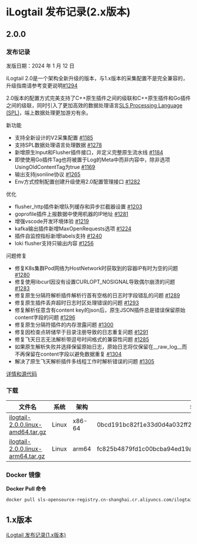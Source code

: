 # iLogtail 发布记录(2.x版本)

## 2.0.0

### 发布记录

发版日期：2024 年 1 月 12 日

iLogtail 2.0是一个架构全新升级的版本，与1.x版本的采集配置不是完全兼容的，升级指南请参考变更说明[#1294](https://github.com/alibaba/ilogtail/discussions/1294)

2.0版本的配置方式完美支持了C++原生插件之间的级联和C++原生插件和Go插件之间的级联，同时引入了更加高效的数据处理语言[SLS Processing Language (SPL)](https://help.aliyun.com/zh/sls/user-guide/spl-overview)，端上数据处理更加游刃有余。

新功能

* 支持全新设计的V2采集配置 [#1185](https://github.com/alibaba/ilogtail/pull/1185)
* 支持SPL数据处理语言处理数据 [#1278](https://github.com/alibaba/ilogtail/pull/1278)
* 新增原生Input和Flusher插件接口，并定义完整原生流水线 [#1184](https://github.com/alibaba/ilogtail/pull/1184)
* 即使使用Go插件Tag也将被置于Log的Meta中而非内容中，除非选项UsingOldContentTag为true [#1169](https://github.com/alibaba/ilogtail/pull/1169)
* 输出支持jsonline协议 [#1265](https://github.com/alibaba/ilogtail/pull/1165)
* Env方式控制配置创建升级使用2.0配置管理接口 [#1282](https://github.com/alibaba/ilogtail/pull/1282)

优化

* flusher_http插件新增队列缓存和异步拦截器设置 [#1203](https://github.com/alibaba/ilogtail/pull/1203)
* goprofile插件上报数据中使用机器的IP地址 [#1281](https://github.com/alibaba/ilogtail/pull/1281)
* 增强vscode开发环境体验 [#1219](https://github.com/alibaba/ilogtail/pull/1219)
* kafka输出插件新增MaxOpenRequests选项 [#1224](https://github.com/alibaba/ilogtail/pull/1219)
* 插件自监控指标新增labels支持 [#1240](https://github.com/alibaba/ilogtail/pull/1240)
* loki flusher支持只输出内容 [#1256](https://github.com/alibaba/ilogtail/pull/1256)

问题修复

* 修复K8s集群Pod网络为HostNetwork时获取到的容器IP有时为空的问题 [#1280](https://github.com/alibaba/ilogtail/pull/1280)
* 修复使用libcurl因没有设置CURLOPT_NOSIGNAL导致偶尔崩溃的问题 [#1283](https://github.com/alibaba/ilogtail/pull/1283)
* 修复原生分隔符解析插件解析行首有空格的日志时字段错乱的问题 [#1289](https://github.com/alibaba/ilogtail/pull/1289)
* 修复原生插件丢弃超时日志时区处理错误的问题 [#1293](https://github.com/alibaba/ilogtail/pull/1293)
* 修复解析任意含有content key的json后，原生JSON插件总是错误保留原始content字段的问题 [#1296](https://github.com/alibaba/ilogtail/pull/1296)
* 修复原生分隔符插件的内存泄露问题 [#1300](https://github.com/alibaba/ilogtail/pull/1300)
* 修复因检查点转储早于目录注册导致的日志重复问题 [#1291](https://github.com/alibaba/ilogtail/pull/1291)
* 修复飞天日志无法解析带逗号时间格式的兼容性问题 [#1285](https://github.com/alibaba/ilogtail/pull/1285)
* 如果原生解析失败并选择保留原始日志，原始日志将仅保留在__raw_log__而不再保留在content字段以避免数据重复 [#1304](https://github.com/alibaba/ilogtail/pull/1304)
* 解决了原生飞天解析插件多线程工作时解析错误的问题 [#1305](https://github.com/alibaba/ilogtail/pull/1305)

[详情和源代码](https://github.com/alibaba/ilogtail/blob/main/changes/v2.0.0.md)

### 下载

| 文件名                                                                                                                                          | 系统    | 架构     | SHA256 校验码                                                       |
| -------------------------------------------------------------------------------------------------------------------------------------------- | ----- | ------ | ---------------------------------------------------------------- |
| [ilogtail-2.0.0.linux-amd64.tar.gz](https://ilogtail-community-edition.oss-cn-shanghai.aliyuncs.com/2.0.0/ilogtail-2.0.0.linux-amd64.tar.gz) | Linux | x86-64 | 0bcd191bc82f1e33d0d4a032ff2c9ea9e75de1dee04f11418107dde9d05b4185 |
| [ilogtail-2.0.0.linux-arm64.tar.gz](https://ilogtail-community-edition.oss-cn-shanghai.aliyuncs.com/2.0.0/ilogtail-2.0.0.linux-arm64.tar.gz) | Linux | arm64  | fc825b4879fd1c00bcba94ed19a4484555ced1f9b778f78786bc3e2bfc9ebad8 |

### Docker 镜像

**Docker Pull 命令**&#x20;

``` bash
docker pull sls-opensource-registry.cn-shanghai.cr.aliyuncs.com/ilogtail-community-edition/ilogtail:2.0.0
```

## 1.x版本

[iLogtail 发布记录(1.x版本)](./release-notes-1.md)
